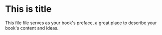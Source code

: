 # This is title

This file file serves as your book's preface, a great place to describe your book's content and ideas.

